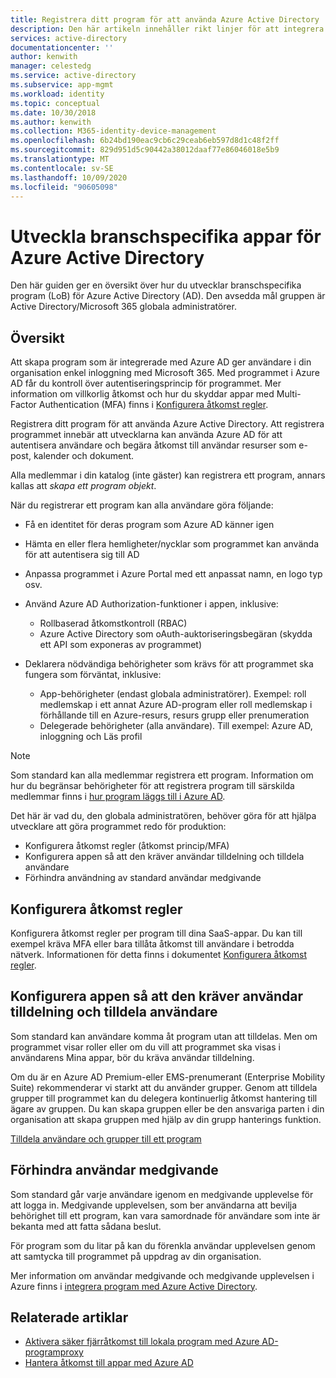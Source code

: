 ```yaml
---
title: Registrera ditt program för att använda Azure Active Directory | Microsoft Docs
description: Den här artikeln innehåller rikt linjer för att integrera Azure-program med Active Directory för IT-proffs.
services: active-directory
documentationcenter: ''
author: kenwith
manager: celestedg
ms.service: active-directory
ms.subservice: app-mgmt
ms.workload: identity
ms.topic: conceptual
ms.date: 10/30/2018
ms.author: kenwith
ms.collection: M365-identity-device-management
ms.openlocfilehash: 6b24bd190eac9cb6c29ceab6eb597d8d1c48f2ff
ms.sourcegitcommit: 829d951d5c90442a38012daaf77e86046018e5b9
ms.translationtype: MT
ms.contentlocale: sv-SE
ms.lasthandoff: 10/09/2020
ms.locfileid: "90605098"
---
```

# <a name="develop-line-of-business-apps-for-azure-active-directory"></a>Utveckla branschspecifika appar för Azure Active Directory
Den här guiden ger en översikt över hur du utvecklar branschspecifika program (LoB) för Azure Active Directory (AD). Den avsedda mål gruppen är Active Directory/Microsoft 365 globala administratörer.

## <a name="overview"></a>Översikt
Att skapa program som är integrerade med Azure AD ger användare i din organisation enkel inloggning med Microsoft 365. Med programmet i Azure AD får du kontroll över autentiseringsprincip för programmet. Mer information om villkorlig åtkomst och hur du skyddar appar med Multi-Factor Authentication (MFA) finns i [Konfigurera åtkomst regler](../conditional-access/app-based-mfa.md).

Registrera ditt program för att använda Azure Active Directory. Att registrera programmet innebär att utvecklarna kan använda Azure AD för att autentisera användare och begära åtkomst till användar resurser som e-post, kalender och dokument.

Alla medlemmar i din katalog (inte gäster) kan registrera ett program, annars kallas att *skapa ett program objekt*.

När du registrerar ett program kan alla användare göra följande:

* Få en identitet för deras program som Azure AD känner igen
* Hämta en eller flera hemligheter/nycklar som programmet kan använda för att autentisera sig till AD
* Anpassa programmet i Azure Portal med ett anpassat namn, en logo typ osv.
* Använd Azure AD Authorization-funktioner i appen, inklusive:

  * Rollbaserad åtkomstkontroll (RBAC)
  * Azure Active Directory som oAuth-auktoriseringsbegäran (skydda ett API som exponeras av programmet)
* Deklarera nödvändiga behörigheter som krävs för att programmet ska fungera som förväntat, inklusive:

     - App-behörigheter (endast globala administratörer). Exempel: roll medlemskap i ett annat Azure AD-program eller roll medlemskap i förhållande till en Azure-resurs, resurs grupp eller prenumeration
     - Delegerade behörigheter (alla användare). Till exempel: Azure AD, inloggning och Läs profil

> [!NOTE]
> Som standard kan alla medlemmar registrera ett program. Information om hur du begränsar behörigheter för att registrera program till särskilda medlemmar finns i [hur program läggs till i Azure AD](../develop/active-directory-how-applications-are-added.md#who-has-permission-to-add-applications-to-my-azure-ad-instance).
>
>

Det här är vad du, den globala administratören, behöver göra för att hjälpa utvecklare att göra programmet redo för produktion:

* Konfigurera åtkomst regler (åtkomst princip/MFA)
* Konfigurera appen så att den kräver användar tilldelning och tilldela användare
* Förhindra användning av standard användar medgivande

## <a name="configure-access-rules"></a>Konfigurera åtkomst regler
Konfigurera åtkomst regler per program till dina SaaS-appar. Du kan till exempel kräva MFA eller bara tillåta åtkomst till användare i betrodda nätverk. Informationen för detta finns i dokumentet [Konfigurera åtkomst regler](../conditional-access/app-based-mfa.md).

## <a name="configure-the-app-to-require-user-assignment-and-assign-users"></a>Konfigurera appen så att den kräver användar tilldelning och tilldela användare
Som standard kan användare komma åt program utan att tilldelas. Men om programmet visar roller eller om du vill att programmet ska visas i användarens Mina appar, bör du kräva användar tilldelning.

Om du är en Azure AD Premium-eller EMS-prenumerant (Enterprise Mobility Suite) rekommenderar vi starkt att du använder grupper. Genom att tilldela grupper till programmet kan du delegera kontinuerlig åtkomst hantering till ägare av gruppen. Du kan skapa gruppen eller be den ansvariga parten i din organisation att skapa gruppen med hjälp av din grupp hanterings funktion.

[Tilldela användare och grupper till ett program](methods-for-assigning-users-and-groups.md)  


## <a name="suppress-user-consent"></a>Förhindra användar medgivande
Som standard går varje användare igenom en medgivande upplevelse för att logga in. Medgivande upplevelsen, som ber användarna att bevilja behörighet till ett program, kan vara samordnade för användare som inte är bekanta med att fatta sådana beslut.

För program som du litar på kan du förenkla användar upplevelsen genom att samtycka till programmet på uppdrag av din organisation.

Mer information om användar medgivande och medgivande upplevelsen i Azure finns i [integrera program med Azure Active Directory](../develop/quickstart-v1-integrate-apps-with-azure-ad.md).

## <a name="related-articles"></a>Relaterade artiklar
* [Aktivera säker fjärråtkomst till lokala program med Azure AD-programproxy](application-proxy.md)
* [Hantera åtkomst till appar med Azure AD](what-is-access-management.md)

